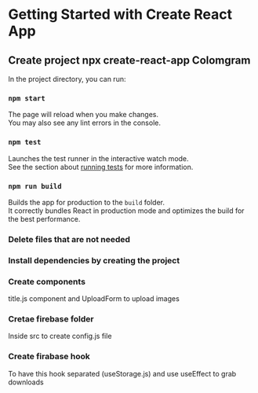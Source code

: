# Getting Started with Create React App


## Create project npx create-react-app Colomgram

In the project directory, you can run:

### `npm start`

The page will reload when you make changes.\
You may also see any lint errors in the console.

### `npm test`

Launches the test runner in the interactive watch mode.\
See the section about [running tests](https://facebook.github.io/create-react-app/docs/running-tests) for more information.

### `npm run build`

Builds the app for production to the `build` folder.\
It correctly bundles React in production mode and optimizes the build for the best performance.

### Delete files that are not needed

### Install dependencies by creating the project

### Create components

title.js component
and UploadForm to upload images

### Cretae firebase folder

Inside src to create config.js file

### Create firabase hook

To have this hook separated (useStorage.js) and use useEffect to grab downloads

